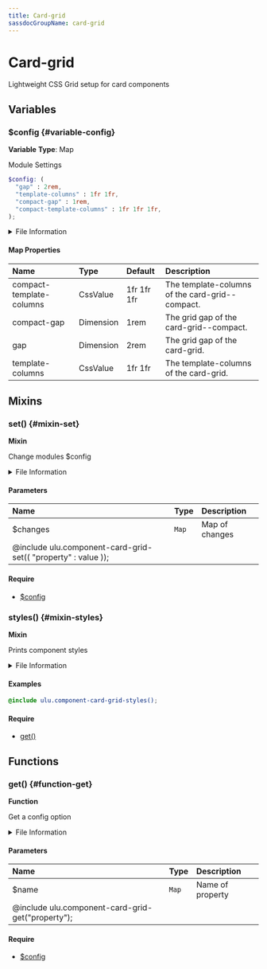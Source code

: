 ```yaml
---
title: Card-grid
sassdocGroupName: card-grid
---
```



# Card-grid

<div class="type-large">

Lightweight CSS Grid setup for card components

</div>



## Variables




<div class="sassdoc-item-header">

###  $config {#variable-config}

  <div class="sassdoc-item-header__labels">
    <span class="tag tag--primary"><strong>Variable</strong></span> <span class="tag"><strong>Type</strong>: Map</span>
  </div>

</div>

  

Module Settings
    
    

``` scss
$config: (
  "gap" : 2rem,
  "template-columns" : 1fr 1fr,
  "compact-gap" : 1rem,
  "compact-template-columns" : 1fr 1fr 1fr,
);
```
  


<details>
  <summary>File Information</summary>
  
- **File:** _card-grid.scss
- **Group:** card-grid
- **Type:** variable
- **Lines (comments):** 12-17
- **Lines (code):** 19-24

</details>

    

#### Map Properties


|Name|Type|Default|Description|
|:--|:--|:--|:--|
|compact-template-columns|CssValue|1fr 1fr 1fr|The template-columns of the card-grid--compact.|
|compact-gap|Dimension|1rem|The grid gap of the card-grid--compact.|
|gap|Dimension|2rem|The grid gap of the card-grid.|
|template-columns|CssValue|1fr 1fr|The template-columns of the card-grid.|

    
  

## Mixins




<div class="sassdoc-item-header">

###  set() {#mixin-set}

  <div class="sassdoc-item-header__labels">
    <span class="tag tag--primary"><strong>Mixin</strong></span>
  </div>

</div>

  

Change modules $config
    
    


<details>
  <summary>File Information</summary>
  
- **File:** _card-grid.scss
- **Group:** card-grid
- **Type:** mixin
- **Lines (comments):** 26-28
- **Lines (code):** 30-32

</details>

    

#### Parameters


|Name|Type|Description|
|:--|:--|:--|
|$changes|`Map`|Map of changes
  @include ulu.component-card-grid-set(( "property" : value ));|

    

#### Require

- [$config](/sass/components/accordion/#variable-config)
  


<div class="sassdoc-item-header">

###  styles() {#mixin-styles}

  <div class="sassdoc-item-header__labels">
    <span class="tag tag--primary"><strong>Mixin</strong></span>
  </div>

</div>

  

Prints component styles
    
    


<details>
  <summary>File Information</summary>
  
- **File:** _card-grid.scss
- **Group:** card-grid
- **Type:** mixin
- **Lines (comments):** 42-44
- **Lines (code):** 46-73

</details>

    

#### Examples

      


``` scss
@include ulu.component-card-grid-styles();
```
  



      

#### Require

- [get()](/sass/components/accordion/#function-get)
  
  

## Functions




<div class="sassdoc-item-header">

###  get() {#function-get}

  <div class="sassdoc-item-header__labels">
    <span class="tag tag--primary"><strong>Function</strong></span>
  </div>

</div>

  

Get a config option
    
    


<details>
  <summary>File Information</summary>
  
- **File:** _card-grid.scss
- **Group:** card-grid
- **Type:** function
- **Lines (comments):** 34-36
- **Lines (code):** 38-40

</details>

    

#### Parameters


|Name|Type|Description|
|:--|:--|:--|
|$name|`Map`|Name of property
  @include ulu.component-card-grid-get("property");|

    

#### Require

- [$config](/sass/components/accordion/#variable-config)
  
  
  